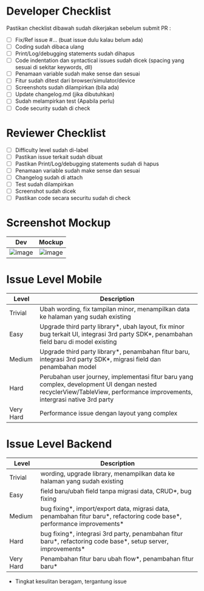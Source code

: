 # Developer Checklist
Pastikan checklist dibawah sudah dikerjakan sebelum submit PR :

- [ ] Fix/Ref issue #... (buat issue dulu kalau belum ada)
- [ ] Coding sudah dibaca ulang
- [ ] Print/Log/debugging statements sudah dihapus
- [ ] Code indentation dan syntactical issues sudah dicek (spacing yang sesuai di sekitar keywords, dll)
- [ ] Penamaan variable sudah make sense dan sesuai
- [ ] Fitur sudah ditest dari browser/simulator/device
- [ ] Screenshots sudah dilampirkan (bila ada)
- [ ] Update changelog.md (jika dibutuhkan)
- [ ] Sudah melampirkan test (Apabila perlu)
- [ ] Code security sudah di check

# Reviewer Checklist
- [ ] Difficulty level sudah di-label
- [ ] Pastikan issue terkait sudah dibuat
- [ ] Pastikan Print/Log/debugging statements sudah di hapus
- [ ] Penamaan variable sudah make sense dan sesuai
- [ ] Changelog sudah di attach
- [ ] Test sudah dilampirkan
- [ ] Screenshot sudah dicek
- [ ] Pastikan code secara securitu sudah di check

# Screenshot Mockup
| Dev| Mockup |
|:-------------------------:|:-------------------------:|
 ![image](https://user-images.githubusercontent.com/21882504/224208793-9898699c-9d25-4a9e-b6ac-c3687daab60d.png) | ![image](https://user-images.githubusercontent.com/21882504/224208801-887df596-4964-4499-b109-adf4ccbae706.png)


# Issue Level Mobile
| Level | Description |
| --- | --- |
| Trivial | Ubah wording, fix tampilan minor, menampilkan data ke halaman yang sudah existing |
| Easy | Upgrade third party library*, ubah layout, fix minor bug terkait UI, integrasi 3rd party SDK*, penambahan field baru di model existing |
| Medium | Upgrade third party library*, penambahan fitur baru, integrasi 3rd party SDK*, migrasi field dan penambahan model |
| Hard | Perubahan user journey, implementasi fitur baru yang complex, development UI dengan nested recyclerView/TableView, performance improvements, intergrasi native 3rd party |
| Very Hard | Performance issue dengan layout yang complex |

# Issue Level Backend
| Level | Description |
| --- | --- |
| Trivial | wording, upgrade library, menampilkan data ke halaman yang sudah existing |
| Easy | field baru/ubah field tanpa migrasi data, CRUD*, bug fixing |
| Medium | bug fixing*, import/export data, migrasi data, penambahan fitur baru*, refactoring code base*, performance improvements* |
| Hard | bug fixing*, integrasi 3rd party, penambahan fitur baru*, refactoring code base*, setup server, improvements* |
| Very Hard | Penambahan fitur baru ubah flow*, penambahan fitur baru* |

* Tingkat kesulitan beragam, tergantung issue
